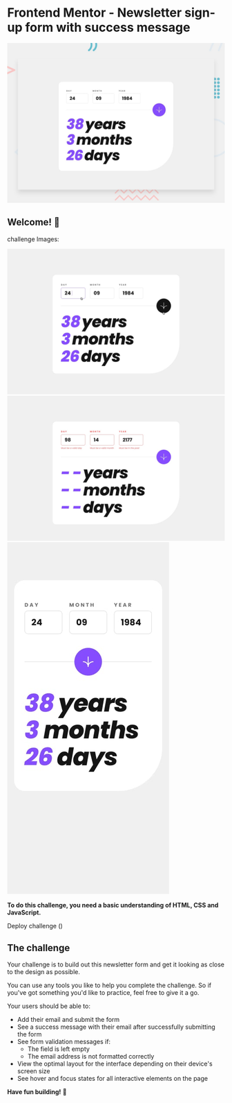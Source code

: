 # Frontend Mentor - Newsletter sign-up form with success message

![Design preview for the Newsletter sign-up form with success message coding challenge](./design/desktop-preview.jpg)

## Welcome! 👋

challenge Images:

![](./design/active-states.jpg)
![](./design/desktop-error-invalid.jpg)
![](./design/mobile-design.jpg)



**To do this challenge, you need a basic understanding of HTML, CSS and JavaScript.**

Deploy challenge ()

## The challenge

Your challenge is to build out this newsletter form and get it looking as close to the design as possible.

You can use any tools you like to help you complete the challenge. So if you've got something you'd like to practice, feel free to give it a go.

Your users should be able to:

- Add their email and submit the form
- See a success message with their email after successfully submitting the form
- See form validation messages if:
  - The field is left empty
  - The email address is not formatted correctly
- View the optimal layout for the interface depending on their device's screen size
- See hover and focus states for all interactive elements on the page


**Have fun building!** 🚀




